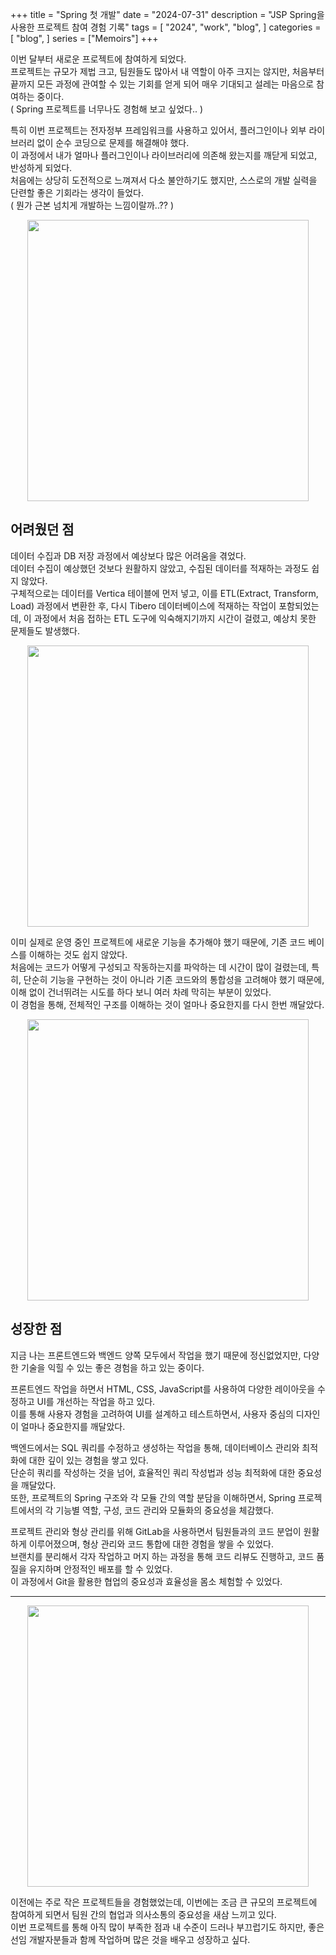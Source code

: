 +++
title = "Spring 첫 개발"
date = "2024-07-31"
description = "JSP Spring을 사용한 프로젝트 참여 경험 기록"
tags = [
    "2024",
    "work",
    "blog",
]
categories = [
    "blog",
]
series = ["Memoirs"]
+++

이번 달부터 새로운 프로젝트에 참여하게 되었다. <br> 프로젝트는 규모가 제법 크고, 팀원들도 많아서 내 역할이 아주 크지는 않지만, 처음부터 끝까지 모든 과정에 관여할 수 있는 기회를 얻게 되어 매우 기대되고 설레는 마음으로 참여하는 중이다. <br>
( Spring 프로젝트를 너무나도 경험해 보고 싶었다.. )

특히 이번 프로젝트는 전자정부 프레임워크를 사용하고 있어서, 플러그인이나 외부 라이브러리 없이 순수 코딩으로 문제를 해결해야 했다. <br>
이 과정에서 내가 얼마나 플러그인이나 라이브러리에 의존해 왔는지를 깨닫게 되었고, 반성하게 되었다. <br>
처음에는 상당히 도전적으로 느껴져서 다소 불안하기도 했지만, 스스로의 개발 실력을 단련할 좋은 기회라는 생각이 들었다. <br>
( 뭔가 근본 넘치게 개발하는 느낌이랄까..?? )

<p align="center"><img src="https://github.com/user-attachments/assets/424c199e-0028-4110-b199-21b644cf6c6e" width="450"></p>

<!--more-->

## 어려웠던 점

데이터 수집과 DB 저장 과정에서 예상보다 많은 어려움을 겪었다. <br>
데이터 수집이 예상했던 것보다 원활하지 않았고, 수집된 데이터를 적재하는 과정도 쉽지 않았다. <br>
구체적으로는 데이터를 Vertica 테이블에 먼저 넣고, 이를 ETL(Extract, Transform, Load) 과정에서 변환한 후, 다시 Tibero 데이터베이스에 적재하는 작업이 포함되었는데, 이 과정에서 처음 접하는 ETL 도구에 익숙해지기까지 시간이 걸렸고, 예상치 못한 문제들도 발생했다.

<p align="center"><img src="https://github.com/user-attachments/assets/f802e12e-6924-420b-bf02-ee45c7a64364" width="450"></p>

이미 실제로 운영 중인 프로젝트에 새로운 기능을 추가해야 했기 때문에, 기존 코드 베이스를 이해하는 것도 쉽지 않았다. <br>
처음에는 코드가 어떻게 구성되고 작동하는지를 파악하는 데 시간이 많이 걸렸는데, 특히, 단순히 기능을 구현하는 것이 아니라 기존 코드와의 통합성을 고려해야 했기 때문에, 이해 없이 건너뛰려는 시도를 하다 보니 여러 차례 막히는 부분이 있었다. <br>
이 경험을 통해, 전체적인 구조를 이해하는 것이 얼마나 중요한지를 다시 한번 깨달았다.

<p align="center"><img src="https://github.com/user-attachments/assets/1a3305ce-5d6a-411a-b361-454916dd95b0" width="450"></p>

## 성장한 점

지금 나는 프론트엔드와 백엔드 양쪽 모두에서 작업을 했기 때문에 정신없었지만, 다양한 기술을 익힐 수 있는 좋은 경험을 하고 있는 중이다.

프론트엔드 작업을 하면서 HTML, CSS, JavaScript를 사용하여 다양한 레이아웃을 수정하고 UI를 개선하는 작업을 하고 있다. <br>
이를 통해 사용자 경험을 고려하여 UI를 설계하고 테스트하면서, 사용자 중심의 디자인이 얼마나 중요한지를 깨달았다.

백엔드에서는 SQL 쿼리를 수정하고 생성하는 작업을 통해, 데이터베이스 관리와 최적화에 대한 깊이 있는 경험을 쌓고 있다. <br>
단순히 쿼리를 작성하는 것을 넘어, 효율적인 쿼리 작성법과 성능 최적화에 대한 중요성을 깨달았다. <br>
또한, 프로젝트의 Spring 구조와 각 모듈 간의 역할 분담을 이해하면서, Spring 프로젝트에서의 각 기능별 역할, 구성, 코드 관리와 모듈화의 중요성을 체감했다.

프로젝트 관리와 형상 관리를 위해 GitLab을 사용하면서 팀원들과의 코드 분업이 원활하게 이루어졌으며, 형상 관리와 코드 통합에 대한 경험을 쌓을 수 있었다. <br>
브랜치를 분리해서 각자 작업하고 머지 하는 과정을 통해 코드 리뷰도 진행하고, 코드 품질을 유지하며 안정적인 배포를 할 수 있었다. <br> 이 과정에서 Git을 활용한 협업의 중요성과 효율성을 몸소 체험할 수 있었다.

<hr>

<p align="center"><img src="https://github.com/user-attachments/assets/c245f052-9be1-44ef-8e2e-09f7c2632ae7" width="450"></p>

이전에는 주로 작은 프로젝트들을 경험했었는데, 이번에는 조금 큰 규모의 프로젝트에 참여하게 되면서 팀원 간의 협업과 의사소통의 중요성을 새삼 느끼고 있다. <br>
이번 프로젝트를 통해 아직 많이 부족한 점과 내 수준이 드러나 부끄럽기도 하지만, 좋은 선임 개발자분들과 함께 작업하며 많은 것을 배우고 성장하고 싶다.
